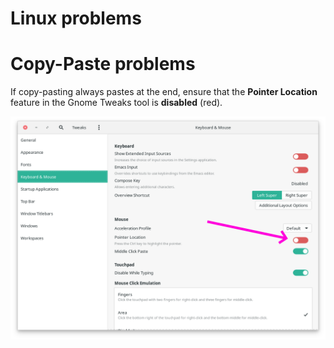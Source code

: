 # Linux problems

# Copy-Paste problems

If copy-pasting always pastes at the end, ensure that the **Pointer
Location** feature in the Gnome Tweaks tool is **disabled** (red).

![](attachments/53215604/53215603.png)


